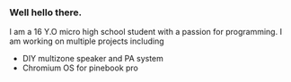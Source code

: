 ### Well hello there.

I am a 16 Y.O micro high school student with a passion for programming. I am working on multiple projects including
 - DIY multizone speaker and PA system
 - Chromium OS for pinebook pro

